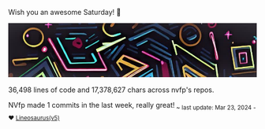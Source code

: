 Wish you an awesome Saturday! 🌼

![banner](./assets/banner.jpg)

36,498 lines of code and 17,378,627 chars across nvfp's repos.

NVfp made 1 commits in the last week, really great!<sub> ~ last update: Mar 23, 2024 - ❤️ [Lineosaurus(v5)](https://github.com/Lineosaurus/Lineosaurus)</sub>